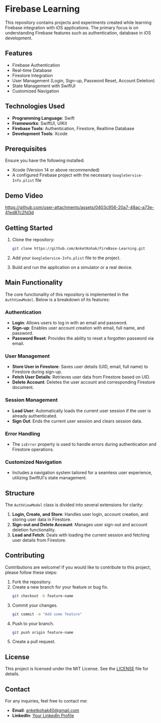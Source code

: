 # Firebase Learning
This repository contains projects and experiments created while learning Firebase integration with iOS applications. The primary focus is on understanding Firebase features such as authentication, database in iOS development.

## Features
- Firebase Authentication
- Real-time Database
- Firestore Integration
- User Management (Login, Sign-up, Password Reset, Account Deletion)
- State Management with SwiftUI
- Customized Navigation

## Technologies Used
- **Programming Language**: Swift
- **Frameworks**: SwiftUI, UIKit
- **Firebase Tools**: Authentication, Firestore, Realtime Database
- **Development Tools**: Xcode

## Prerequisites
Ensure you have the following installed:
- Xcode (Version 14 or above recommended)
- A configured Firebase project with the necessary `GoogleService-Info.plist` file

## Demo Video
https://github.com/user-attachments/assets/0403c956-20a7-48ac-a73e-41ed87c2fd3d

## Getting Started
1. Clone the repository:
   ```bash
   git clone https://github.com/AnketKohak/FireBase-Learning.git
   ```

2. Add your `GoogleService-Info.plist` file to the project.
3. Build and run the application on a simulator or a real device.

## Main Functionality
The core functionality of this repository is implemented in the `AuthViewModel`. Below is a breakdown of its features:

### Authentication
- **Login**: Allows users to log in with an email and password.
- **Sign-up**: Enables user account creation with email, full name, and password.
- **Password Reset**: Provides the ability to reset a forgotten password via email.

### User Management
- **Store User in Firestore**: Saves user details (UID, email, full name) to Firestore during sign-up.
- **Fetch User Details**: Retrieves user data from Firestore based on UID.
- **Delete Account**: Deletes the user account and corresponding Firestore document.

### Session Management
- **Load User**: Automatically loads the current user session if the user is already authenticated.
- **Sign Out**: Ends the current user session and clears session data.

### Error Handling
- The `isError` property is used to handle errors during authentication and Firestore operations.

### Customized Navigation
- Includes a navigation system tailored for a seamless user experience, utilizing SwiftUI's state management.

## Structure
The `AuthViewModel` class is divided into several extensions for clarity:
1. **Login, Create, and Store**: Handles user login, account creation, and storing user data in Firestore.
2. **Sign-out and Delete Account**: Manages user sign-out and account deletion functionality.
3. **Load and Fetch**: Deals with loading the current session and fetching user details from Firestore.

## Contributing
Contributions are welcome! If you would like to contribute to this project, please follow these steps:
1. Fork the repository.
2. Create a new branch for your feature or bug fix.
   ```bash
   git checkout -b feature-name
   ```
3. Commit your changes.
   ```bash
   git commit -m "Add some feature"
   ```
4. Push to your branch.
   ```bash
   git push origin feature-name
   ```
5. Create a pull request.

## License
This project is licensed under the MIT License. See the [LICENSE](LICENSE) file for details.

## Contact
For any inquiries, feel free to contact me:
- **Email**: anketkohak40@gmail.com
- **LinkedIn**: [Your LinkedIn Profile](#)
